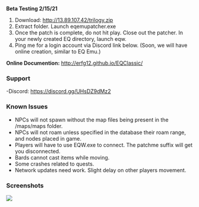 
**Beta Testing 2/15/21**

1. Download: http://13.89.107.42/trilogy.zip
2. Extract folder. Launch eqemupatcher.exe
3. Once the patch is complete, do not hit play. Close out the patcher. In your newly created EQ directory, launch eqw.
4. Ping me for a login account via Discord link below. (Soon, we will have online creation, similar to EQ Emu.)

**Online Documention:** http://erfg12.github.io/EQClassic/

### Support

-Discord: https://discord.gg/UHsDZ9dMz2

### Known Issues

- NPCs will not spawn without the map files being present in the /maps/maps folder.
- NPCs will not roam unless specified in the database their roam range, and nodes placed in game.
- Players will have to use EQW.exe to connect. The patchme suffix will get you disconnected.
- Bards cannot cast items while moving.
- Some crashes related to quests.
- Network updates need work. Slight delay on other players movement.

### Screenshots

![](https://newagesoldier.com/EQClassic/image0.jpg)
